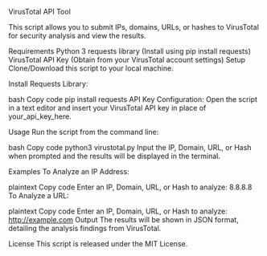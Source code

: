 VirusTotal API Tool

This script allows you to submit IPs, domains, URLs, or hashes to VirusTotal for security analysis and view the results.

Requirements
Python 3
requests library (Install using pip install requests)
VirusTotal API Key (Obtain from your VirusTotal account settings)
Setup
Clone/Download this script to your local machine.

Install Requests Library:

bash
Copy code
pip install requests
API Key Configuration:
Open the script in a text editor and insert your VirusTotal API key in place of your_api_key_here.

Usage
Run the script from the command line:

bash
Copy code
python3 virustotal.py
Input the IP, Domain, URL, or Hash when prompted and the results will be displayed in the terminal.

Examples
To Analyze an IP Address:

plaintext
Copy code
Enter an IP, Domain, URL, or Hash to analyze: 8.8.8.8
To Analyze a URL:

plaintext
Copy code
Enter an IP, Domain, URL, or Hash to analyze: http://example.com
Output
The results will be shown in JSON format, detailing the analysis findings from VirusTotal.

License
This script is released under the MIT License.
